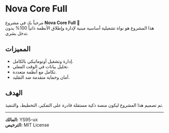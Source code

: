 # Nova Core Full

مرحباً بك في مشروع **Nova Core Full** 🚀  
هذا المشروع هو نواة تشغيلية أساسية مبنية لإدارة وإطلاق الأنظمة ذاتياً 100% بدون تدخل بشري.

## المميزات
- إدارة وتشغيل أوتوماتيكي بالكامل.
- تحليل بيانات في الوقت الفعلي.
- تكامل مع أنظمة متعددة.
- أمان وحماية متقدمة ضد التقليد.

## الهدف
تم تصميم هذا المشروع ليكون منصة ذكية مستقلة قادرة على التفكير، التخطيط، والتنفيذ.

---

**المالك:** YS95-ux  
**الترخيص:** MIT License

